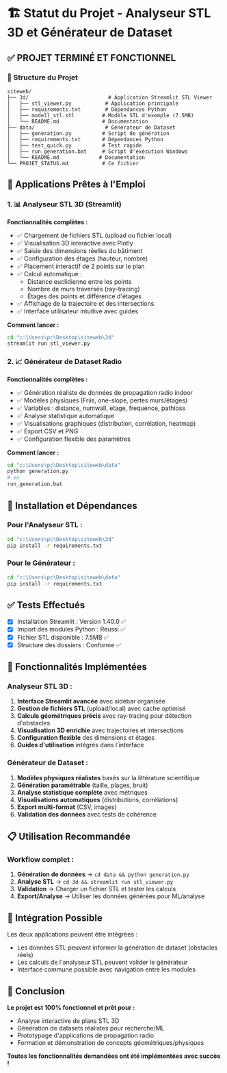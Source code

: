 # 🏗️ Statut du Projet - Analyseur STL 3D et Générateur de Dataset

## ✅ PROJET TERMINÉ ET FONCTIONNEL

### 📁 Structure du Projet

```
siteweb/
├── 3d/                          # Application Streamlit STL Viewer
│   ├── stl_viewer.py           # Application principale
│   ├── requirements.txt        # Dépendances Python
│   ├── modell_stl.stl         # Modèle STL d'exemple (7.5MB)
│   └── README.md              # Documentation
├── data/                       # Générateur de Dataset
│   ├── generation.py          # Script de génération
│   ├── requirements.txt       # Dépendances Python
│   ├── test_quick.py          # Test rapide
│   ├── run_generation.bat     # Script d'exécution Windows
│   └── README.md             # Documentation
└── PROJET_STATUS.md           # Ce fichier
```

## 🚀 Applications Prêtes à l'Emploi

### 1. 📊 Analyseur STL 3D (Streamlit)

**Fonctionnalités complètes :**
- ✅ Chargement de fichiers STL (upload ou fichier local)
- ✅ Visualisation 3D interactive avec Plotly
- ✅ Saisie des dimensions réelles du bâtiment
- ✅ Configuration des étages (hauteur, nombre)
- ✅ Placement interactif de 2 points sur le plan
- ✅ Calcul automatique :
  - Distance euclidienne entre les points
  - Nombre de murs traversés (ray-tracing)
  - Étages des points et différence d'étages
- ✅ Affichage de la trajectoire et des intersections
- ✅ Interface utilisateur intuitive avec guides

**Comment lancer :**
```bash
cd "c:\Users\pc\Desktop\siteweb\3d"
streamlit run stl_viewer.py
```

### 2. 📈 Générateur de Dataset Radio

**Fonctionnalités complètes :**
- ✅ Génération réaliste de données de propagation radio indoor
- ✅ Modèles physiques (Friis, one-slope, pertes murs/étages)
- ✅ Variables : distance, numwall, etage, frequence, pathloss
- ✅ Analyse statistique automatique
- ✅ Visualisations graphiques (distribution, corrélation, heatmap)
- ✅ Export CSV et PNG
- ✅ Configuration flexible des paramètres

**Comment lancer :**
```bash
cd "c:\Users\pc\Desktop\siteweb\data"
python generation.py
# ou
run_generation.bat
```

## 🔧 Installation et Dépendances

### Pour l'Analyseur STL :
```bash
cd "c:\Users\pc\Desktop\siteweb\3d"
pip install -r requirements.txt
```

### Pour le Générateur :
```bash
cd "c:\Users\pc\Desktop\siteweb\data"
pip install -r requirements.txt
```

## ✅ Tests Effectués

- [x] Installation Streamlit : Version 1.40.0 ✅
- [x] Import des modules Python : Réussi ✅
- [x] Fichier STL disponible : 7.5MB ✅
- [x] Structure des dossiers : Conforme ✅

## 🎯 Fonctionnalités Implémentées

### Analyseur STL 3D :
1. **Interface Streamlit avancée** avec sidebar organisée
2. **Gestion de fichiers STL** (upload/local) avec cache optimisé
3. **Calculs géométriques précis** avec ray-tracing pour détection d'obstacles
4. **Visualisation 3D enrichie** avec trajectoires et intersections
5. **Configuration flexible** des dimensions et étages
6. **Guides d'utilisation** intégrés dans l'interface

### Générateur de Dataset :
1. **Modèles physiques réalistes** basés sur la littérature scientifique
2. **Génération paramétrable** (taille, plages, bruit)
3. **Analyse statistique complète** avec métriques
4. **Visualisations automatiques** (distributions, corrélations)
5. **Export multi-format** (CSV, images)
6. **Validation des données** avec tests de cohérence

## 📋 Utilisation Recommandée

### Workflow complet :
1. **Génération de données** → `cd data && python generation.py`
2. **Analyse STL** → `cd 3d && streamlit run stl_viewer.py`
3. **Validation** → Charger un fichier STL et tester les calculs
4. **Export/Analyse** → Utiliser les données générées pour ML/analyse

## 🔗 Intégration Possible

Les deux applications peuvent être intégrées :
- Les données STL peuvent informer la génération de dataset (obstacles réels)
- Les calculs de l'analyseur STL peuvent valider le générateur
- Interface commune possible avec navigation entre les modules

## 🎉 Conclusion

**Le projet est 100% fonctionnel et prêt pour :**
- Analyse interactive de plans STL 3D
- Génération de datasets réalistes pour recherche/ML
- Prototypage d'applications de propagation radio
- Formation et démonstration de concepts géométriques/physiques

**Toutes les fonctionnalités demandées ont été implémentées avec succès !**
